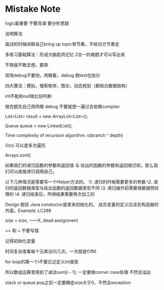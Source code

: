 # Mistake Note

logic最重要 不要背诵 要分析思路

说明算法

面试的时候闲聊自己bring up topic带节奏，不给对方节奏走

多练习基础算法：形成大脑肌肉记忆 2合一的难题才可以写出来

不熟就不敢去想，要熟

 现场debug不要怕，肉眼看，debug 跑test也加分

四大算法：模拟，搜索枚举，图论，动态规划（都结合数据结构）

int不能和null做比较判断

做完题先自己用肉眼 debug 不要就想一遍过去依赖complier

List<List<Integer>> result = new ArrayList<List<Integer>>();

Queue<TreeNode> queue = new LinkedList<TreeNode>();

Time complexity of recursion algorithm: o(branch ^ depth)

O(n) 可以是多次遍历

Arrays.sort()

如果我们的递归函数的参数和返回值 与 给出的函数的参数和返回值已知，那么我们可以直接递归调用自己。

以下几种情况是需要写一个Helper方法的。
\1. 递归的时候需要更多的参数
\2. 递归的返回数据类型与给出函数的返回数据类型不同
\3. 递归操作前需要做数据预处理的
\4. 递归结束后，所得结果需要再次加工的

Design 题目 Java constuctor是拿来初始化的， 成员变量的定义应该在构造器的外面，Example: LC288

size = size, ——X, dead assignment

== 和 = 不要写错

记得初始化变量

时间复杂度看每个元素访问几次，一次就是O(N)

for loop的第一个i不要忘记定义int类型

所以数组运算里用到了减法sum[i - 1]; 一定要做corner case处理 不然会溢出

stack or queue pop之前一定要确定size大于0，不然会exception
